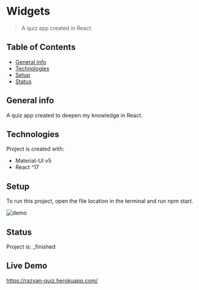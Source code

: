 # Widgets
> A quiz app created in React.

## Table of Contents
* [General info](#general-info)
* [Technologies](#technologies)
* [Setup](#setup)
* [Status](#status)

## General info
A quiz app created to deepen my knowledge in React.
	
## Technologies
Project is created with:
* Material-UI v5
* React ^17

## Setup
To run this project, open the file location in the terminal and run npm start.

![demo](/demo/quiz.gif)

## Status
Project is:  _finished

## Live Demo

https://razvan-quiz.herokuapp.com/
